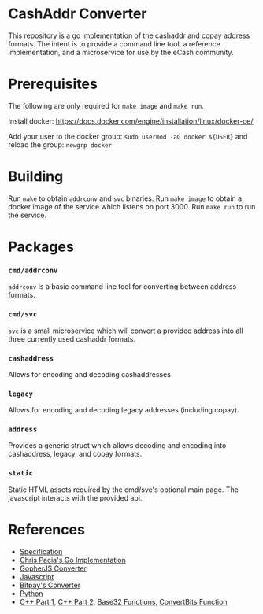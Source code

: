 # CashAddr Converter

This repository is a go implementation of the cashaddr and copay
address formats.  The intent is to provide a command line tool, a
reference implementation, and a microservice for use by the eCash
community.

# Prerequisites

The following are only required for `make image` and `make run`.

Install docker: https://docs.docker.com/engine/installation/linux/docker-ce/

Add your user to the docker group: `sudo usermod -aG docker ${USER}` and reload the group: `newgrp docker`

# Building

Run `make` to obtain `addrconv` and `svc` binaries.  Run `make image` to
obtain a docker image of the service which listens on port 3000.  Run `make run`
to run the service.

# Packages

### `cmd/addrconv`

`addrconv` is a basic command line tool for converting between address formats.

### `cmd/svc`

`svc` is a small microservice which will convert a provided address into all
three currently used cashaddr formats.

### `cashaddress`

Allows for encoding and decoding cashaddresses

### `legacy`

Allows for encoding and decoding legacy addresses (including copay).

### `address`

Provides a generic struct which allows decoding and encoding into cashaddress,
legacy, and copay formats.

### `static`

Static HTML assets required by the cmd/svc's optional main page.  The
javascript interacts with the provided api.

# References

* [Specification](https://github.com/Bitcoin-UAHF/spec/blob/master/cashaddr.md)
* [Chris Pacia's Go Implementation](https://github.com/cpacia/bchutil/)
* [GopherJS Converter](https://github.com/cashaddress/cashaddress.github.io)
* [Javascript](https://github.com/bitcoincashjs/cashaddrjs)
* [Bitpay's Converter](https://github.com/bitpay/address-translator)
* [Python](https://github.com/fyookball/electrum/blob/master/lib/cashaddr.py)
* [C++ Part 1](https://github.com/Bitcoin-ABC/bitcoin-abc/blob/master/src/cashaddrenc.cpp), [C++ Part 2](https://github.com/Bitcoin-ABC/bitcoin-abc/blob/master/src/cashaddr.cpp), [Base32 Functions](https://github.com/Bitcoin-ABC/bitcoin-abc/blob/master/src/utilstrencodings.cpp), [ConvertBits Function](https://github.com/Bitcoin-ABC/bitcoin-abc/blob/26bef497950b4d499f8a9e32f42d9cf6439f089f/src/utilstrencodings.h#L152)
